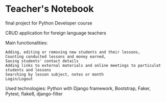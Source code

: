 # Teacher's Notebook
final project for Python Developer course

CRUD application for foreign language teachers

Main functionalities:

    Adding, editing or removing new students and their lessons,
    Counting conducted lessons and money earned,
    Saving students' contact details
    Adding links to external materials and online meetings to particulat students and lessons
    Searching by lesson subject, notes or month
    Login/Logout

Used technologies: Python with Django framework, Bootstrap, Faker, Pytest, flake8, django-filter
